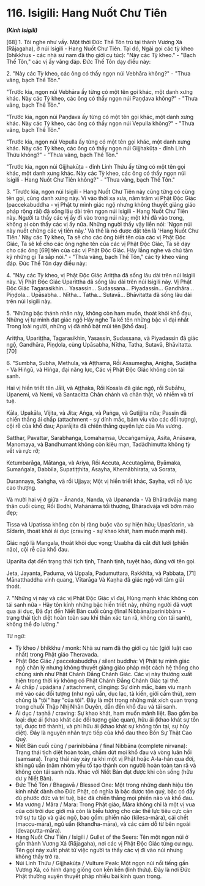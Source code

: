 # 116. Isigili: Hang Nuốt Chư Tiên
***(Kinh Isigili)***

[68] 1. Tôi nghe như vầy. Một thời Đức Thế Tôn trú tại thành Vương Xá (Rājagaha), ở núi Isigili - Hang Nuốt Chư Tiên. Tại đó, Ngài gọi các tỳ kheo (bhikkhus - các nhà sư nam đã thọ giới cụ túc): "Này các Tỳ kheo." - "Bạch Thế Tôn," các vị ấy vâng đáp. Đức Thế Tôn dạy điều này:

2\. "Này các Tỳ kheo, các ông có thấy ngọn núi Vebhāra không?" - "Thưa vâng, bạch Thế Tôn."

"Trước kia, ngọn núi Vebhāra ấy từng có một tên gọi khác, một danh xưng khác. Này các Tỳ kheo, các ông có thấy ngọn núi Paṇḍava không?" - "Thưa vâng, bạch Thế Tôn."

"Trước kia, ngọn núi Paṇḍava ấy từng có một tên gọi khác, một danh xưng khác. Này các Tỳ kheo, các ông có thấy ngọn núi Vepulla không?" - "Thưa vâng, bạch Thế Tôn."

"Trước kia, ngọn núi Vepulla ấy từng có một tên gọi khác, một danh xưng khác. Này các Tỳ kheo, các ông có thấy ngọn núi Gijjhakūṭa - đỉnh Linh Thứu không?" - "Thưa vâng, bạch Thế Tôn."

"Trước kia, ngọn núi Gijjhakūṭa - đỉnh Linh Thứu ấy từng có một tên gọi khác, một danh xưng khác. Này các Tỳ kheo, các ông có thấy ngọn núi Isigili - Hang Nuốt Chư Tiên không?" - "Thưa vâng, bạch Thế Tôn."

3\. "Trước kia, ngọn núi Isigili - Hang Nuốt Chư Tiên này cũng từng có cùng tên gọi, cùng danh xưng này. Vì vào thời xa xưa, năm trăm vị Phật Độc Giác (paccekabuddha - vị Phật tự mình giác ngộ nhưng không thuyết giảng giáo pháp rộng rãi) đã sống lâu dài trên ngọn núi Isigili - Hang Nuốt Chư Tiên này. Người ta thấy các vị ấy đi vào trong núi này; một khi đã vào trong, không ai còn thấy các vị ấy nữa. Những người thấy vậy liền nói: 'Ngọn núi này nuốt chửng các vị tiên này.' Và thế là nó được đặt tên là 'Hang Nuốt Chư Tiên.' Này các Tỳ kheo, Ta sẽ cho các ông biết tên của các vị Phật Độc Giác, Ta sẽ kể cho các ông nghe tên của các vị Phật Độc Giác, Ta sẽ dạy cho các ông [69] tên của các vị Phật Độc Giác. Hãy lắng nghe và chú tâm kỹ những gì Ta sắp nói." - "Thưa vâng, bạch Thế Tôn," các tỳ kheo vâng đáp. Đức Thế Tôn dạy điều này:

4\. "Này các Tỳ kheo, vị Phật Độc Giác Aritṭha đã sống lâu dài trên núi Isigili này. Vị Phật Độc Giác Uparittha đã sống lâu dài trên núi Isigili này. Vị Phật Độc Giác Tagarasikhin... Yasassin... Sudassana... Piyadassin... Gandhāra... Piṇḍola... Upāsabha... Nītha... Tatha... Sutavā... Bhāvitatta đã sống lâu dài trên núi Isigili này.

5\. "Những bậc thánh nhân này, không còn ham muốn, thoát khỏi khổ đau,
Những vị tự mình đạt giác ngộ
Hãy nghe Ta kể tên những bậc vĩ đại nhất
Trong loài người, những vị đã nhổ bật mũi tên [khổ đau].

Aritṭha, Upariṭṭha, Tagarasikhin,
Yasassin, Sudassana, và Piyadassin đã giác ngộ,
Gandhāra, Piṇḍola, cùng Upāsabha,
Nītha, Tatha, Sutavā, Bhāvitatta. [70]

6\. "Sumbha, Subha, Methula, và Aṭṭhama,
Rồi Assumegha, Anīgha, Sudāṭha -
Và Hiṅgū, và Hiṅga, đại năng lực,
Các vị Phật Độc Giác không còn tái sanh.

Hai vị hiền triết tên Jāli, và Aṭṭhaka,
Rồi Kosala đã giác ngộ, rồi Subāhu,
Upanemi, và Nemi, và Santacitta
Chân chánh và chân thật, vô nhiễm và trí tuệ.

Kāla, Upakāla, Vijita, và Jita;
Aṅga, và Paṅga, và Gutijjita nữa;
Passin đã chiến thắng ái chấp (attachment - sự dính mắc, bám víu vào các đối tượng), cội rễ của khổ đau;
Aparājita đã chiến thắng quyền lực của Ma vương.

Satthar, Pavattar, Sarabhaṅga, Lomahaṃsa,
Uccaṅgamāya, Asita, Anāsava,
Manomaya, và Bandhumant không còn kiêu mạn,
Tadādhimutta không tỳ vết và rực rỡ;

Ketumbarāga, Mātanga, và Ariya,
Rồi Accuta, Accutagāma, Byāmaka,
Sumaṅgala, Dabbila, Supatiṭṭhita,
Asayha, Khemābhirata, và Sorata,

Durannaya, Saṅgha, và rồi Ujjaya;
Một vị hiền triết khác, Sayha, với nỗ lực cao thượng.

Và mười hai vị ở giữa - Ānanda, Nanda, và Upananda -
Và Bhāradvāja mang thân cuối cùng;
Rồi Bodhi, Mahānāma tối thượng,
Bhāradvāja với bờm mào đẹp;

Tissa và Upatissa không còn bị ràng buộc vào sự hiện hữu;
Upasīdarin, và Sīdarin, thoát khỏi ái dục (craving - sự khao khát, ham muốn mạnh mẽ).

Giác ngộ là Mangala, thoát khỏi dục vọng;
Usabha đã cắt đứt lưới (phiền não), cội rễ của khổ đau.

Upanīta đạt đến trạng thái tịch tịnh,
Thanh tịnh, tuyệt hảo, đúng với tên gọi.

Jeta, Jayanta, Paduma, và Uppala,
Padumuttara, Rakkhita, và Pabbata, [71]
Mānatthaddha vinh quang, Vītarāga
Và Kaṇha đã giác ngộ với tâm giải thoát.

7\. "Những vị này và các vị Phật Độc Giác vĩ đại,
Hùng mạnh khác không còn tái sanh nữa -
Hãy tôn kính những bậc hiền triết này, những người đã vượt qua ái dục,
Đã đạt đến Niết Bàn cuối cùng (final Nibbāna/parinibbāna - trạng thái tịch diệt hoàn toàn sau khi thân xác tan rã, không còn tái sanh), không thể đo lường."

<!--pg-->
Từ ngữ:
- Tỳ kheo / bhikkhu / monk: Nhà sư nam đã thọ giới cụ túc (giới luật cao nhất) trong Phật giáo Theravada.
- Phật Độc Giác / paccekabuddha / silent buddha: Vị Phật tự mình giác ngộ chân lý nhưng không thuyết giảng giáo pháp một cách hệ thống cho chúng sinh như Phật Chánh Đẳng Chánh Giác. Các vị này thường xuất hiện trong thời kỳ không có Phật Chánh Đẳng Chánh Giác tại thế.
- Ái chấp / upādāna / attachment, clinging: Sự dính mắc, bám víu mạnh mẽ vào các đối tượng (như ngũ uẩn, dục lạc, tà kiến, giới cấm thủ), xem chúng là "tôi" hay "của tôi". Đây là một trong những mắt xích quan trọng trong chuỗi Thập Nhị Nhân Duyên, dẫn đến khổ đau và tái sanh.
- Ái dục / taṇhā / craving: Sự khao khát, ham muốn mãnh liệt. Bao gồm ba loại: dục ái (khao khát các đối tượng giác quan), hữu ái (khao khát sự tồn tại, được trở thành), và phi hữu ái (khao khát sự không tồn tại, sự hủy diệt). Đây là nguyên nhân trực tiếp của khổ đau theo Bốn Sự Thật Cao Quý.
- Niết Bàn cuối cùng / parinibbāna / final Nibbāna (complete nirvana): Trạng thái tịch diệt hoàn toàn, chấm dứt mọi khổ đau và vòng luân hồi (samsara). Trạng thái này xảy ra khi một vị Phật hoặc A-la-hán qua đời, khi ngũ uẩn (năm nhóm yếu tố tạo thành con người) hoàn toàn tan rã và không còn tái sanh nữa. Khác với Niết Bàn đạt được khi còn sống (hữu dư y Niết Bàn).
- Đức Thế Tôn / Bhagavā / Blessed One: Một trong những danh hiệu tôn kính nhất dành cho Đức Phật, có nghĩa là bậc được tôn quý, bậc có đầy đủ phước đức và trí tuệ, bậc đã chiến thắng mọi phiền não và khổ đau.
- Ma vương / Māra / Mara: Trong Phật giáo, Māra không chỉ là một vị vua của cõi trời dục giới mà còn là biểu tượng cho các thế lực tiêu cực cản trở sự tu tập và giác ngộ, bao gồm: phiền não (kilesa-māra), cái chết (maccu-māra), ngũ uẩn (khandha-māra), và các cám dỗ từ bên ngoài (devaputta-māra).
- Hang Nuốt Chư Tiên / Isigili / Gullet of the Seers: Tên một ngọn núi ở gần thành Vương Xá (Rājagaha), nơi các vị Phật Độc Giác từng cư ngụ. Tên gọi này xuất phát từ việc người ta thấy các vị đi vào núi nhưng không thấy trở ra.
- Núi Linh Thứu / Gijjhakūṭa / Vulture Peak: Một ngọn núi nổi tiếng gần Vương Xá, có hình dạng giống con kền kền (linh thứu). Đây là nơi Đức Phật thường xuyên thuyết pháp nhiều bài kinh quan trọng.